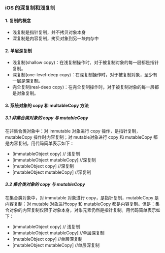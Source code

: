### iOS 的深复制和浅复制

#### 1. 复制的概念

- 浅复制是指针复制，并不拷贝对象本身
- 深复制是内容复制，拷贝对象到另一块内存中

#### 2. 单层深复制

- 浅复制(shallow copy)：在浅复制操作时，对于被复制对象的每一层都是指针复制。
- 深复制(one-level-deep copy)：在深复制操作时，对于被复制对象，至少有一层是深复制。
- 完全复制(real-deep copy)：在完全复制操作时，对于被复制对象的每一层都是对象复制。

#### 3. 系统对象的 copy 和 multableCopy 方法

##### 3.1 非集合类对象的 copy 与 mutableCopy

在非集合类对象中：对 immutable 对象进行 copy 操作，是指针复制，mutableCopy 操作时内容复制；对 mutable对象进行 copy 和 mutableCopy 都是内容复制。用代码简单表示如下：

- [immutableObject copy] // 浅复制
- [immutableObject mutableCopy] //深复制
- [mutableObject copy] //深复制
- [mutableObject mutableCopy] //深复制

##### 3.2 集合类对象的 copy 与 mutableCopy

在集合类对象中，对 immutable 对象进行 copy，是指针复制，mutableCopy 是内容复制；对 mutable 对象进行copy 和 mutableCopy 都是内容复制。但是：集合对象的内容复制仅限于对象本身，对象元素仍然是指针复制。用代码简单表示如下：

- [immutableObject copy] // 浅复制
- [immutableObject mutableCopy] //单层深复制
- [mutableObject copy] //单层深复制
- [mutableObject mutableCopy] //单层深复制